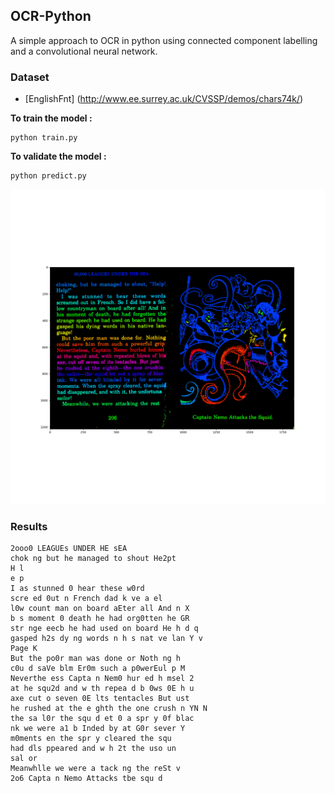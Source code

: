 ## OCR-Python

A simple approach to OCR in python using connected component labelling and a convolutional neural network.

### Dataset

* [EnglishFnt] (http://www.ee.surrey.ac.uk/CVSSP/demos/chars74k/)

**To train the model :**

```
python train.py 
```

**To validate the model :**
```
python predict.py
```
![Connected component](results/connected_component.png)

### Results

```
2ooo0 LEAGUEs UNDER HE sEA
chok ng but he managed to shout He2pt
H l
e p
I as stunned 0 hear these w0rd
scre ed 0ut n French dad k ve a el
l0w count man on board aEter all And n X
b s moment 0 death he had org0tten he GR
str nge eecb he had used on board He h d q
gasped h2s dy ng words n h s nat ve lan Y v
Page K
But the po0r man was done or Noth ng h
c0u d saVe blm Er0m such a p0werEul p M
Neverthe ess Capta n Nem0 hur ed h msel 2
at he squ2d and w th repea d b 0ws 0E h u
axe cut o seven 0E lts tentacles But ust
he rushed at the e ghth the one crush n YN N
the sa l0r the squ d et 0 a spr y 0f blac
nk we were a1 b Inded by at G0r sever Y
m0ments en the spr y cleared the squ
had dls ppeared and w h 2t the uso un
sal or
Meanwhlle we were a tack ng the reSt v
2o6 Capta n Nemo Attacks tbe squ d
```


